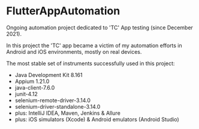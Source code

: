 # FlutterAppAutomation
 
Ongoing automation project dedicated to 'TC' App testing (since December 2021).

In this project the 'TC' app became a victim of my automation efforts in Android and iOS environments, mostly on real devices.

The most stable set of instruments successfully used in this project:

+ Java Development Kit 8.161
+ Appium 1.21.0
+ java-client-7.6.0
+ junit-4.12
+ selenium-remote-driver-3.14.0
+ selenium-driver-standalone-3.14.0
+ plus: IntelliJ IDEA, Maven, Jenkins & Allure
+ plus: iOS simulators (Xcode) & Android emulators (Android Studio)
